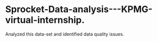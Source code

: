 # Sprocket-Data-analysis---KPMG-virtual-internship.
Analyzed this data-set and identified data quality issues.
